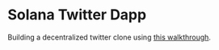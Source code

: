 # Solana Twitter Dapp

Building a decentralized twitter clone using [this walkthrough](https://lorisleiva.com/create-a-solanals-dapp-from-scratch).